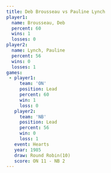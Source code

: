 ```yaml
---
title: Deb Brousseau vs Pauline Lynch
player1:              
  name: Brousseau, Deb
  percent: 60         
  wins: 1             
  losses: 0           
player2:              
  name: Lynch, Pauline
  percent: 56         
  wins: 0             
  losses: 1           
games:
 - player1:        
     team: 'ON'    
     position: Lead
     percent: 60   
     win: 1        
     loss: 0       
   player2:        
     team: 'NB'    
     position: Lead
     percent: 56   
     win: 0        
     loss: 1       
   event: Hearts        
   year: 1985           
   draw: Round Robin(10)
   score: ON 11 - NB 2  
---
```

